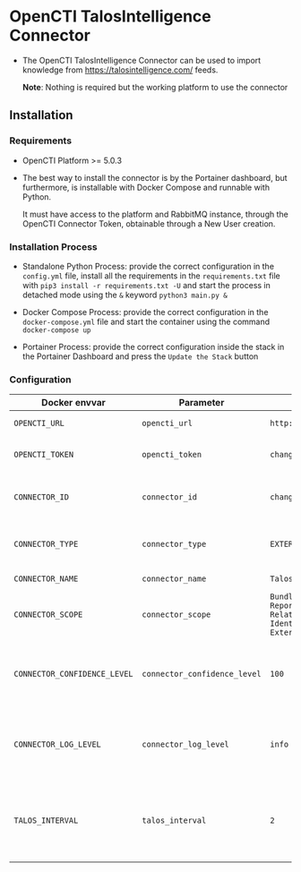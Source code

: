 # OpenCTI TalosIntelligence Connector

* The OpenCTI TalosIntelligence Connector can be used to import knowledge from https://talosintelligence.com/ feeds. 

  **Note**: Nothing is required but the working platform to use the connector

## Installation

### Requirements

- OpenCTI Platform >= 5.0.3

- The best way to install the connector is by the Portainer dashboard, but furthermore, is installable with Docker Compose and runnable with Python. 

  It must have access to the platform and RabbitMQ instance, through the OpenCTI Connector Token, obtainable through a New User creation. 

### Installation Process

- Standalone Python Process: provide the correct configuration in the `config.yml` file, install all the requirements in the `requirements.txt` file with `pip3 install -r requirements.txt -U` and start the process in detached mode using the `&` keyword `python3 main.py &`

- Docker Compose Process: provide the correct configuration in the `docker-compose.yml` file and start the container using the command `docker-compose up` 

- Portainer Process: provide the correct configuration inside the stack in the Portainer Dashboard and press the `Update the Stack` button

  

### Configuration

| Docker envvar                | Parameter                    | Default                                                      | Description                                                  |
| ---------------------------- | ---------------------------- | ------------------------------------------------------------ | ------------------------------------------------------------ |
| `OPENCTI_URL`                | `opencti_url`                | `http://opencti:8080`                                        | The URL of the OpenCTI platform.                             |
| `OPENCTI_TOKEN`              | `opencti_token`              | `changeMe`                                                   | The user token provided in the OpenCTI platform.             |
| `CONNECTOR_ID`               | `connector_id`               | `changeMe`                                                   | A valid arbitrary `UUIDv4` that must be unique for this connector. |
| `CONNECTOR_TYPE`             | `connector_type`             | `EXTERNAL_IMPORT`                                            | Must be `EXTERNAL_IMPORT` (this is the connector type).      |
| `CONNECTOR_NAME`             | `connector_name`             | `TalosIntelligence`                                          | Option `TalosIntelligence`                                   |
| `CONNECTOR_SCOPE`            | `connector_scope`            | `Bundle, Malware, Report, Note, Relationship, Identity, ExternalReference` | Supported scope: Template Scope (MIME Type or Stix Object)   |
| `CONNECTOR_CONFIDENCE_LEVEL` | `connector_confidence_level` | `100`                                                        | The default confidence level for created sightings (a number between 0 and 100). |
| `CONNECTOR_LOG_LEVEL`        | `connector_log_level`        | `info`                                                       | The log level for this connector, could be `debug`, `info`, `warn` or `error` (less verbose). |
| `TALOS_INTERVAL`             | `talos_interval`             | `2`                                                          | Must be strictly greater than 1, indicates the frequency of update in days (default value is 2 days). |



